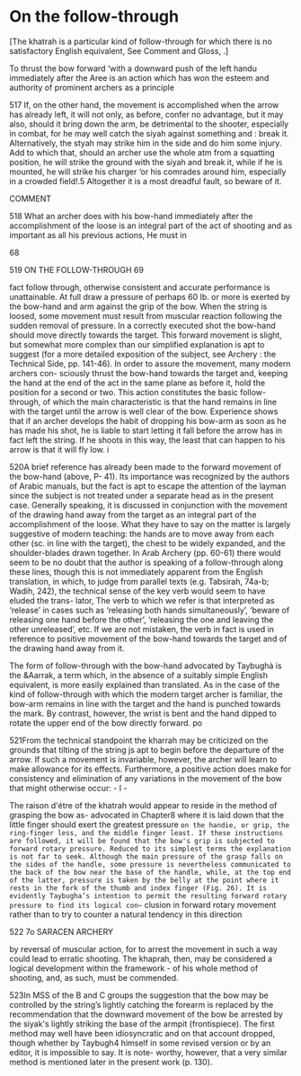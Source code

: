 # On the follow-through

[The khatrah is a particular kind of follow-through for which there is no
satisfactory English equivalent, See Comment and Gloss, .]

To thrust the bow forward ‘with a downward push of the left handu immediately
after the Aree is an action which has won the esteem and authority of prominent
archers as a principle

517
If, on the other hand, the movement is accomplished when the arrow has already
left, it will not only, as before, confer no advantage, but it may also, should
it bring down the arm, be detrimental to the shooter, especially in combat, for
he may well catch the siyah against something and : break it. Alternatively, the
styah may strike him in the side and do him some injury. Add to which that,
should an archer use the whole atm from a squatting position, he will strike the
ground with the siyah and break it, while if he is mounted, he will strike his
charger ‘or his comrades around him, especially in a crowded field!.5 Altogether
it is a most dreadful fault, so beware of it.


COMMENT

518
What an archer does with his bow-hand immediately after the accomplishment of
the loose is an integral part of the act of shooting and as important as all his
previous actions, He must in


68

519
ON THE FOLLOW-THROUGH 69


fact follow through, otherwise consistent and accurate performance is
unattainable. At full draw a pressure of perhaps 60 Ib. or more is exerted by
the bow-hand and arm against the grip of the bow. When the string is loosed,
some movement must result from muscular reaction following the sudden removal of
pressure. In a correctly executed shot the bow-hand should move directly towards
the target. This forward movement is slight, but somewhat more complex than our
simplified explanation is apt to suggest (for a more detailed exposition of the
subject, see Archery : the Technical Side, pp. 141-46). In order to assure the
movement, many modern archers con- sciously thrust the bow-hand towards the
target and, keeping the hand at the end of the act in the same plane as before
it, hold the position for a second or two. This action constitutes the basic
follow-through, of which the main characteristic is that the hand remains in
line with the target until the arrow is well clear of the bow. Experience shows
that if an archer develops the habit of dropping his bow-arm as soon as he has
made his shot, he is liable to start letting it fall before the arrow has in
fact left the string. If he shoots in this way, the least that can happen to his
arrow is that it will fly low. i

520A brief reference has already been made to the forward movement of the bow-hand
(above, P- 41). Its importance was recognized by the authors of Arabic manuals,
but the fact is apt to escape the attention of the layman since the subject is
not treated under a separate head as in the present case. Generally speaking, it
is discussed in conjunction with the movement of the drawing hand away from the
target as an integral part of the accomplishment of the loose. What they have to
say on the matter is largely suggestive of modern teaching: the hands are to
move away from each other (sc. in line with the target), the chest to be widely
expanded, and the shoulder-blades drawn together. In Arab Archery (pp. 60-61)
there would seem to be no doubt that the author is speaking of a follow-through
along these lines, though this is not immediately apparent from the English
translation, in which, to judge from parallel texts (e.g. Tabsirah, 74a-b;
Wadih, 242), the technical sense of the key verb would seem to have eluded the
trans- lator, The verb to which we refer is that interpreted as ‘release’ in
cases such as ‘releasing both hands simultaneously’, ‘beware of releasing one
hand before the other’, ‘releasing the one and leaving the other unreleased’,
etc. If we are not mistaken, the verb in fact is used in reference to positive
movement of the bow-hand towards the target and of the drawing hand away from
it.

The form of follow-through with the bow-hand advocated by Taybughà is the
&Aarrak, a term which, in the absence of a suitably simple English equivalent,
is more easily explained than translated. As in the case of the kind of
follow-through with which the modern target archer is familiar, the bow-arm
remains in line with the target and the hand is punched towards the mark. By
contrast, however, the wrist is bent and the hand dipped to rotate the upper end
of the bow directly forward. po

521From the technical standpoint the kharrah may be criticized on the grounds that
tilting of the string js apt to begin before the departure of the arrow. If such
a movement is invariable, however, the archer will learn to make allowance for
its effects. Furthermore, a positive action does make for consistency and
elimination of any variations in the movement of the bow that might otherwise
occur: - l -

The raison d'étre of the khatrah would appear to reside in the method of
grasping the bow as- advocated in Chapter8 where it is laid down that the little
finger should exert the greatest pressure ` on the handie, or grip, the
ring-finger less, and the middle finger least. If these instructions are
followed, it will be found that the bow's grip is subjected to forward rotary
pressure. Reduced to its simplest terms the explanation is not far to
seek. Although the main pressure of the grasp falls on the sides of the handle,
some pressure is nevertheless communicated to the back of the bow near the base
of the handle, while, at the top end of the latter, pressure is taken by the
belly at the point where it rests in the fork of the thumb and index finger
(Fig. 26). It is evidently Taybugha’s intention to permit the resulting forward
rotary pressure to find its logical con~ ` clusion in forward rotary movement
rather than to try to counter a natural tendency in this direction

522
7o SARACEN ARCHERY


by reversal of muscular action, for to arrest the movement in such a way could
lead to erratic shooting. The khaprah, then, may be considered a logical
development within the framework - of his whole method of shooting, and, as
such, must be commended.

523In MSS of the B and C groups the suggestion that the bow may be controlled by
the string’s lightly catching the forearm is replaced by the recommendation that
the downward movement of the bow be arrested by the siyak's lightly striking the
base of the armpit (frontispiece). The first method may well have been
idiosyncratic and on that account dropped, though whether by Taybugh4 himself in
some revised version or by an editor, it is impossible to say. It is note-
worthy, however, that a very similar method is mentioned later in the present
work (p. 130).
